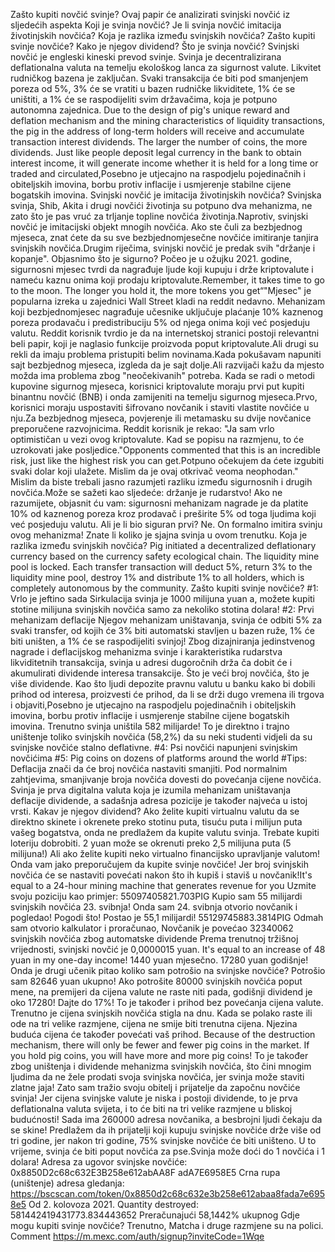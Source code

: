 Zašto kupiti novčić svinje?
Ovaj papir će analizirati svinjski novčić iz sljedećih aspekta
Koji je svinja novčić?
Je li svinja novčić imitacija životinjskih novčića?
Koja je razlika između svinjskih novčića?
Zašto kupiti svinje novčiće?
Kako je njegov dividend?
Što je svinja novčić?
Svinjski novčić je engleski kineski prevod svinje.
Svinja je decentralizirana deflationalna valuta na temelju ekološkog lanca za sigurnost valute. Likvitet rudničkog bazena je zaključan. Svaki transakcija će biti pod smanjenjem poreza od 5%, 3% će se vratiti u bazen rudničke likviditete, 1% će se uništiti, a 1% će se raspodijeliti svim državačima, koja je potpuno autonomna zajednica.
Due to the design of pig's unique reward and deflation mechanism and the mining characteristics of liquidity transactions, the pig in the address of long-term holders will receive and accumulate transaction interest dividends. The larger the number of coins, the more dividends. Just like people deposit legal currency in the bank to obtain interest income, it will generate income whether it is held for a long time or traded and circulated,Posebno je utjecajno na raspodjelu pojedinačnih i obiteljskih imovina, borbu protiv inflacije i usmjerenje stabilne cijene bogatskih imovina.
Svinjski novčić je imitacija životinjskih novčića?
Svinjska svinja, Shib, Akita i drugi novčići životinja su potpuno dva mehanizma, ne zato što je pas vruć za trljanje topline novčića životinja.Naprotiv, svinjski novčić je imitacijski objekt mnogih novčića.
Ako ste čuli za bezbjednog mjeseca, znat ćete da su sve bezbjednomjesečne novčiće imitiranje tanjira svinjskih novčića.Drugim riječima, svinjski novčić je predak svih "držanje i kopanje".
Objasnimo što je sigurno?
Počeo je u ožujku 2021. godine, sigurnosni mjesec tvrdi da nagrađuje ljude koji kupuju i drže kriptovalute i nameću kaznu onima koji prodaju kriptovalute.Remember, it takes time to go to the moon. The longer you hold it, the more tokens you get“"Mjesec" je popularna izreka u zajednici Wall Street kladi na reddit nedavno.
Mehanizam koji bezbjednomjesec nagrađuje učesnike uključuje plaćanje 10% kaznenog poreza prodavaču i predistribuciju 5% od njega onima koji već posjeduju valutu.
Reddit korisnik tvrdio je da na internetskoj stranici postoji relevantni beli papir, koji je naglasio funkcije proizvoda poput kriptovalute.Ali drugi su rekli da imaju problema pristupiti belim novinama.Kada pokušavam napuniti sajt bezbjednog mjeseca, izgleda da je sajt dolje.Ali razvijači kažu da mjesto možda ima problema zbog "neočekivanih" potreba.
Kada se radi o metodi kupovine sigurnog mjeseca, korisnici kriptovalute moraju prvi put kupiti binantnu novčić (BNB) i onda zamijeniti na temelju sigurnog mjeseca.Prvo, korisnici moraju uspostaviti šifrovano novčanik i staviti vlastite novčiće u nju.Za bezbjednog mjeseca, povjerenje ili metamasku su dvije novčanice preporučene razvojnicima.
Reddit korisnik je rekao: "Ja sam vrlo optimističan u vezi ovog kriptovalute. Kad se popisu na razmjenu, to će uzrokovati jake posljedice."Opponents commented that this is an incredible risk, just like the highest risk you can get.Potpuno očekujem da ćete izgubiti svaki dolar koji ulažete. Mislim da je ovaj otkrivač veoma neophodan."
Mislim da biste trebali jasno razumjeti razliku između sigurnosnih i drugih novčića.Može se sažeti kao sljedeće: držanje je rudarstvo!
Ako ne razumijete, objasnit ću vam: sigurnosni mehanizam nagrade je da platite 10% od kaznenog poreza kroz prodavač i preširite 5% od toga ljudima koji već posjeduju valutu.
Ali je li bio siguran prvi?
Ne.
On formalno imitira svinju ovog mehanizma!
Znate li koliko je sjajna svinja u ovom trenutku.
Koja je razlika između svinjskih novčića?
Pig initiated a decentralized deflationary currency based on the currency safety ecological chain. The liquidity mine pool is locked. Each transfer transaction will deduct 5%, return 3% to the liquidity mine pool, destroy 1% and distribute 1% to all holders, which is completely autonomous by the community.
Zašto kupiti svinje novčiće?
#1: Vrlo je jeftino sada
Sirkulacija svinja je 1000 milijuna yuan a, možete kupiti stotine milijuna svinjskih novčića samo za nekoliko stotina dolara!
#2: Prvi mehanizam deflacije
Njegov mehanizam uništavanja, svinja će odbiti 5% za svaki transfer, od kojih će 3% biti automatski stavljen u bazen ruže, 1% će biti uništen, a 1% će se raspodijeliti svinjoj!
Zbog dizajniranja jedinstvenog nagrade i deflacijskog mehanizma svinje i karakteristika rudarstva likviditetnih transakcija, svinja u adresi dugoročnih drža ča dobit će i akumulirati dividende interesa transakcije. Što je veći broj novčića, što je više dividende. Kao što ljudi depozite pravnu valutu u banku kako bi dobili prihod od interesa, proizvesti će prihod, da li se drži dugo vremena ili trgova i objaviti,Posebno je utjecajno na raspodjelu pojedinačnih i obiteljskih imovina, borbu protiv inflacije i usmjerenje stabilne cijene bogatskih imovina.
Trenutno svinja uništila 582 milijarde!
To je direktno i trajno uništenje toliko svinjskih novčića (58,2%) da su neki studenti vidjeli da su svinjske novčiće stalno deflativne.
#4: Psi novčići napunjeni svinjskim novčićima
#5: Pig coins on dozens of platforms around the world
#Tips:
Deflacija znači da će broj novčića nastaviti smanjiti. Pod normalnim zahtjevima, smanjivanje broja novčića dovesti do povećanja cijene novčića.
Svinja je prva digitalna valuta koja je izumila mehanizam uništavanja deflacije dividende, a sadašnja adresa pozicije je također najveća u istoj vrsti.
Kakav je njegov dividend?
Ako želite kupiti virtualnu valutu da se direktno skinete i okrenete preko stotinu puta, tisuću puta i milijun puta vašeg bogatstva, onda ne predlažem da kupite valutu svinja. Trebate kupiti loteriju dobrobiti. 2 yuan može se okrenuti preko 2,5 milijuna puta (5 milijuna!)
Ali ako želite kupiti neko virtualno financijsko upravljanje valutom!
Onda vam jako preporučujem da kupite svinje novčiće!
Jer broj svinjskih novčića će se nastaviti povećati nakon što ih kupiš i staviš u novčanik!It's equal to a 24-hour mining machine that generates revenue for you
Uzmite svoju poziciju kao primjer:
55097405821.703PIG
Kupio sam 55 milijardi svinjskih novčića 23. svibnja!
Onda sam 24. svibnja otvorio novčanik i pogledao!
Pogodi što!
Postao je 55,1 milijardi!
55129745883.3814PIG
Odmah sam otvorio kalkulator i proračunao,
Novčanik je povećao 32340062 svinjskih novčića zbog automatske dividende
Prema trenutnoj tržišnoj vrijednosti, svinjski novčić je 0,0000015 yuan.
It's equal to an increase of 48 yuan in my one-day income!
1440 yuan mjesečno.
17280 yuan godišnje!
Onda je drugi učenik pitao koliko sam potrošio na svinjske novčiće?
Potrošio sam 82646 yuan ukupno!
Ako potrošite 80000 svinjskih novčića poput mene, na premijeri da cijena valute ne raste niti pada, godišnji dividend je oko 17280!
Dajte do 17%!
To je također i prihod bez povećanja cijena valute.
Trenutno je cijena svinjskih novčića stigla na dnu. Kada se polako raste ili ode na tri velike razmjene, cijena ne smije biti trenutna cijena. Njezina buduća cijena će također povećati vaš prihod.
Because of the destruction mechanism, there will only be fewer and fewer pig coins in the market. If you hold pig coins, you will have more and more pig coins!
To je također zbog uništenja i dividende mehanizma svinjskih novčića, što čini mnogim ljudima da ne žele prodati svoja svinjska novčića, jer svinja može staviti zlatne jaja!
Zato sam tražio svoju obitelj i prijatelje da započnu novčiće svinja!
Jer cijena svinjske valute je niska i postoji dividende, to je prva deflationalna valuta svijeta, i to će biti na tri velike razmjene u bliskoj budućnosti!
Sada ima 260000 adresa novčanika, a besbrojni ljudi čekaju da se skine!
Predlažem da ih prijatelji koji kupuju svinjske novčiće drže više od tri godine, jer nakon tri godine, 75% svinjske novčiće će biti uništeno.
U to vrijeme, svinja će biti poput novčića za pse.Svinja može doći do 1 novčića i 1 dolara!
Adresa za ugovor svinjske novčiće:
0x8850D2c68c632E3B258e612abAA8F adA7E6958E5
Crna rupa (uništenje) adresa gledanja:
https://bscscan.com/token/0x8850d2c68c632e3b258e612abaa8fada7e6958e5
Od 2. kolovoza 2021.
Quantity destroyed: 581442419431773.834443652
Preračunajući 58,1442% ukupnog
Gdje mogu kupiti svinje novčiće?
Trenutno, Matcha i druge razmjene su na polici.
Comment
https://m.mexc.com/auth/signup?inviteCode=1Wqe
